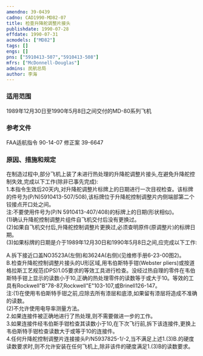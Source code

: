 ```yaml
---
amendno: 39-0439  
cadno: CAD1990-MD82-07  
title: 检查升降舵调整片接头  
publishdate: 1990-07-28  
effdate: 1990-07-31  
acmodels: ["MD82"]  
tags: []  
engs: []  
pns: ["5910413-507","5910413-508"]  
mfrs: ["McDonnell-Douglas"]  
admins: 民航总局  
author: 李海  
---
```

  
### 适用范围  
1989年12月30日至1990年5月8日之间交付的MD-80系列飞机  
  
<!--more-->  
### 参考文件  
  FAA适航指令 90-14-07 修正案 39-6647  
  
### 原因、措施和规定  

  在制造过程中,部分飞机上装了未进行热处理的升降舵调整片接头,在避免升降舵控制失效,完成以下工作(除非已事先完成):  
  1.本指令生效后20天内,对升降舵调整片标牌上的日期进行一次目视检查。该标牌的件号为(P/N)5910413-507/508),该标牌位于升降舵控制调整片内侧端部第二个铰接点开口处之间。  
  注:不要使用件号为(P/N 5910413-407/408)的标牌上的日期(形状相似)。  
(1)确认升降舵控制调整片组件自飞机交付后没有更换过。  
  (2)如果自飞机交付后,升降舵控制调整片更换过,必须查明原件(原调整片)的标牌日期。  
  (3)如果标牌的日期是介于1989年12月30日和1990年5月8日之间,应完成以下工作:  
  
  A.拆下接近口盖NO3523A(左侧)和3624A(右侧)(见维修手册6-23-00图2)。  
  B.检查升降舵控制调整片接头的U形区域,用韦伯斯特手钳(Webster pliers)或按道格拉斯工艺规范(DPS)1.05要求的等效工具进行检查。没经过热自理的零件在韦伯斯特手钳上显示的读数小于10,正确的热处理零件的读数等于或大于10。等效的工具有Rockwell"B"78-87,Rockwell"E"103-107,或Brinell126-147。  
  注:(1)在使用韦伯斯特手钳之前,应除去所有漆层和底漆,如果留有漆层将造成不准确的读数。  
(2)不允许使用电导率测量方法。  
  2.如果连接件被正确地进行了热处理,则不需要做进一步的工作。  
  3.如果连接件经韦伯斯手钳检查其读数小于10,在下次飞行前,拆下该连接件,更换上韦伯斯特手钳检查读数大于或等于10的连接件。  
  4.任何升降舵控制调整片连接接头P/N5937825-1/-2,当不满足上述1.(3)B.的硬度读数要求时,则不允许安装在任何飞机上,除非该件的硬度满足1.(3)B的读数要求。  
  
